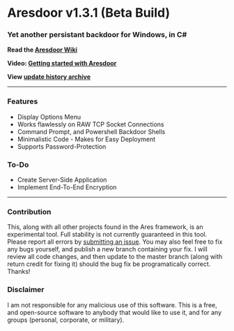 # Aresdoor v1.3.1 (Beta Build)
###  Yet another persistant backdoor for Windows, in C#

**Read the [Aresdoor Wiki](https://github.com/BlackVikingPro/aresdoor/wiki)**

**Video: [Getting started with Aresdoor](https://www.youtube.com/watch?v=-GMkODaR4sU)**

**View [update history archive](https://github.com/BlackVikingPro/aresdoor/blob/beta/updates.md)**

***

### Features
 * Display Options Menu
 * Works flawlessly on RAW TCP Socket Connections
 * Command Prompt, and Powershell Backdoor Shells
 * Minimalistic Code - Makes for Easy Deployment
 * Supports Password-Protection

### To-Do
 * Create Server-Side Application
 * Implement End-To-End Encryption

***

### Contribution
This, along with all other projects found in the Ares framework, is an experimental tool. Full stability is
not currently guaranteed in this tool. Please report all errors by [submitting an issue](https://github.com/BlackVikingPro/aresdoor/issues/new).
You may also feel free to fix any bugs yourself, and publish a new branch containing your fix. I will review
all code changes, and then update to the master branch (along with return credit for fixing it) should the
bug fix be programatically correct. Thanks!

### Disclaimer
I am not responsible for any malicious use of this software. This is a free, and open-source software to anybody
that would like to use it, and for any groups (personal, corporate, or military).
